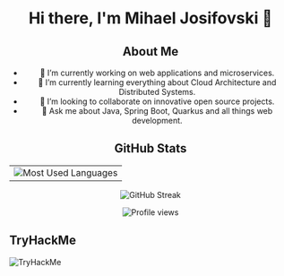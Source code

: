 <div align="center">

# Hi there, I'm Mihael Josifovski 👋

## About Me
- 🔭 I’m currently working on web applications and microservices.
- 🌱 I’m currently learning everything about Cloud Architecture and Distributed Systems.
- 👯 I’m looking to collaborate on innovative open source projects.
- 💬 Ask me about Java, Spring Boot, Quarkus and all things web development.

## GitHub Stats

<table>
  <tr>
<!--     <td><img src="https://github-readme-stats.vercel.app/api?username=mihael10&show_icons=true&theme=vue&border_color=61dafb&include_all_commits=true" alt="GitHub stats" /></td> -->
    <td><img src="https://github-readme-stats.vercel.app/api/top-langs/?username=mihael10&layout=compact&theme=vue&border_color=61dafb" alt="Most Used Languages" /></td>
  </tr>
</table>

![GitHub Streak](https://github-readme-streak-stats.herokuapp.com/?user=mihael10&theme=dark&background=000000)

![Profile views](https://komarev.com/ghpvc/?username=mihael10&color=blueviolet)

</div>

## TryHackMe

<img src="https://tryhackme-badges.s3.amazonaws.com/miki10.png" alt="TryHackMe">
